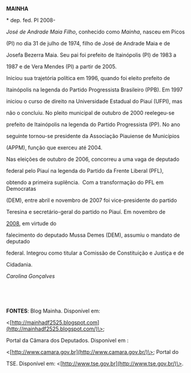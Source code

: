 **MAINHA**



\* dep. fed. PI 2008-



*José de Andrade Maia Filho*, conhecido como *Mainha*, nasceu em Picos

(PI) no dia 31 de julho de 1974, filho de José de Andrade Maia e de

Josefa Bezerra Maia. Seu pai foi prefeito de Itainópolis (PI) de 1983 a

1987 e de Vera Mendes (PI) a partir de 2005.



Iniciou sua trajetória política em 1996, quando foi eleito prefeito de

Itainópolis na legenda do Partido Progressista Brasileiro (PPB). Em 1997

iniciou o curso de direito na Universidade Estadual do Piauí (UFPI), mas

não o concluiu. No pleito municipal de outubro de 2000 reelegeu-se

prefeito de Itainópolis na legenda do Partido Progressista (PP). No ano

seguinte tornou-se presidente da Associação Piauiense de Municípios

(APPM), função que exerceu até 2004.



Nas eleições de outubro de 2006, concorreu a uma vaga de deputado

federal pelo Piauí na legenda do Partido da Frente Liberal (PFL),

obtendo a primeira suplência.  Com a transformação do PFL em Democratas

(DEM), entre abril e novembro de 2007 foi vice-presidente do partido

Teresina e secretário-geral do partido no Piauí. Em novembro de

[2008](http://pt.wikipedia.org/wiki/2008 "2008"), em virtude do

falecimento do deputado Mussa Demes (DEM), assumiu o mandato de deputado

federal. Integrou como titular a Comissão de Constituição e Justiça e de

Cidadania.



*Carolina Gonçalves*



 



 



**FONTES**: Blog Mainha. Disponível em:

\<[http://mainhadf2525.blogspot.com](http://mainhadf2525.blogspot.com/)\>;

Portal da Câmara dos Deputados. Disponível em :

\<[http://www.camara.gov.br](http://www.camara.gov.br/)\>; Portal do

TSE. Disponível em: \<[http://www.tse.gov.br](http://www.tse.gov.br/)\>.



 



 

